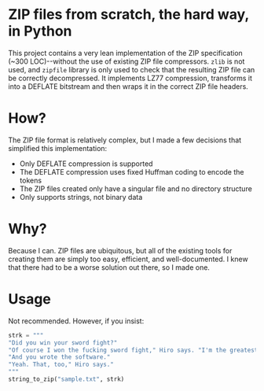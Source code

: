 # ZIP files from scratch, the hard way, in Python

This project contains a very lean implementation of the ZIP specification (~300 LOC)--without the use of existing ZIP file compressors. `zlib` is not used,
and `zipfile` library is only used to check that the resulting ZIP file can be correctly decompressed. It implements
LZ77 compression, transforms it into a DEFLATE bitstream and then wraps it in the correct ZIP file headers.

# How?

The ZIP file format is relatively complex, but I made a few decisions that simplified this implementation:

- Only DEFLATE compression is supported
- The DEFLATE compression uses fixed Huffman coding to encode the tokens
- The ZIP files created only have a singular file and no directory structure
- Only supports strings, not binary data

# Why?

Because I can. 
ZIP files are ubiquitous, but all of the existing tools for creating them are simply too easy,
efficient, and well-documented. I knew that there had to be a worse solution out there, so I made one.


# Usage

Not recommended. However, if you insist:

```python
strk = """
"Did you win your sword fight?"
"Of course I won the fucking sword fight," Hiro says. "I'm the greatest sword fighter in the world."
"And you wrote the software."
"Yeah. That, too," Hiro says."
"""
string_to_zip("sample.txt", strk)
```





